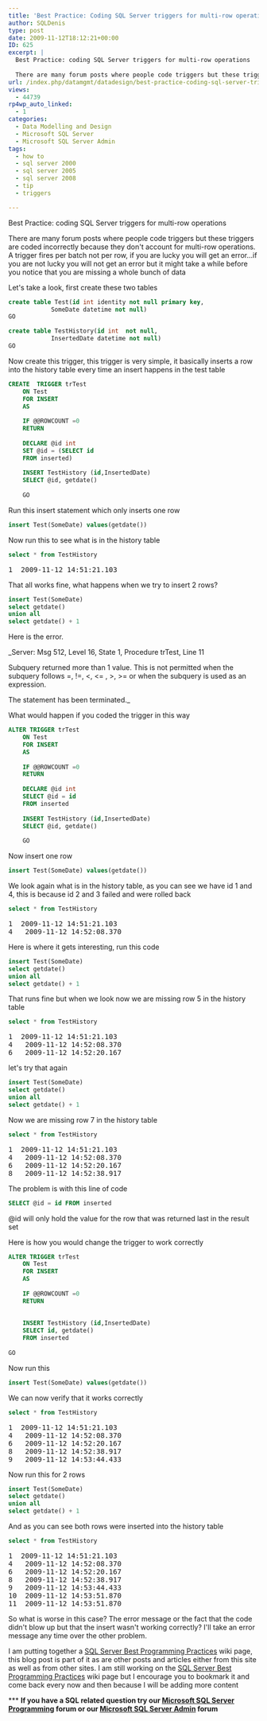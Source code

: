 ```yaml
---
title: 'Best Practice: Coding SQL Server triggers for multi-row operations'
author: SQLDenis
type: post
date: 2009-11-12T18:12:21+00:00
ID: 625
excerpt: |
  Best Practice: coding SQL Server triggers for multi-row operations
  
  There are many forum posts where people code triggers but these triggers are coded incorrectly because they don't account for multi-row operations. A trigger fires per batch not per r&hellip;
url: /index.php/datamgmt/datadesign/best-practice-coding-sql-server-triggers/
views:
  - 44739
rp4wp_auto_linked:
  - 1
categories:
  - Data Modelling and Design
  - Microsoft SQL Server
  - Microsoft SQL Server Admin
tags:
  - how to
  - sql server 2000
  - sql server 2005
  - sql server 2008
  - tip
  - triggers

---
```

Best Practice: coding SQL Server triggers for multi-row operations

There are many forum posts where people code triggers but these triggers are coded incorrectly because they don't account for multi-row operations. A trigger fires per batch not per row, if you are lucky you will get an error...if you are not lucky you will not get an error but it might take a while before you notice that you are missing a whole bunch of data
  
Let's take a look, first create these two tables

```sql
create table Test(id int identity not null primary key, 
			SomeDate datetime not null)
GO

create table TestHistory(id int  not null, 
			InsertedDate datetime not null)
GO
```

Now create this trigger, this trigger is very simple, it basically inserts a row into the history table every time an insert happens in the test table

```sql
CREATE  TRIGGER trTest
    ON Test
    FOR INSERT
    AS
     
    IF @@ROWCOUNT =0
    RETURN
     
    DECLARE @id int
    SET @id = (SELECT id 
    FROM inserted)
    
    INSERT TestHistory (id,InsertedDate)
    SELECT @id, getdate()
    
    GO
```

Run this insert statement which only inserts one row

```sql
insert Test(SomeDate) values(getdate())
```

Now run this to see what is in the history table

```sql
select * from TestHistory
```

<pre>1	2009-11-12 14:51:21.103</pre>

That all works fine, what happens when we try to insert 2 rows?

```sql
insert Test(SomeDate)
select getdate()
union all
select getdate() + 1
```

Here is the error.

_Server: Msg 512, Level 16, State 1, Procedure trTest, Line 11
  
Subquery returned more than 1 value. This is not permitted when the subquery follows =, !=, <, <= , >, >= or when the subquery is used as an expression.
  
The statement has been terminated._

What would happen if you coded the trigger in this way

```sql
ALTER TRIGGER trTest
    ON Test
    FOR INSERT
    AS
     
    IF @@ROWCOUNT =0
    RETURN
     
    DECLARE @id int
    SELECT @id = id 
    FROM inserted
    
    INSERT TestHistory (id,InsertedDate)
    SELECT @id, getdate()
    
    GO
```
Now insert one row

```sql
insert Test(SomeDate) values(getdate())
```

We look again what is in the history table, as you can see we have id 1 and 4, this is because id 2 and 3 failed and were rolled back

```sql
select * from TestHistory
```

<pre>1	2009-11-12 14:51:21.103
4	2009-11-12 14:52:08.370</pre>

Here is where it gets interesting, run this code

```sql
insert Test(SomeDate)
select getdate()
union all
select getdate() + 1
```

That runs fine but when we look now we are missing row 5 in the history table

```sql
select * from TestHistory
```

<pre>1	2009-11-12 14:51:21.103
4	2009-11-12 14:52:08.370
6	2009-11-12 14:52:20.167</pre>

let's try that again

```sql
insert Test(SomeDate)
select getdate()
union all
select getdate() + 1
```

Now we are missing row 7 in the history table

```sql
select * from TestHistory
```

<pre>1	2009-11-12 14:51:21.103
4	2009-11-12 14:52:08.370
6	2009-11-12 14:52:20.167
8	2009-11-12 14:52:38.917</pre>

The problem is with this line of code

```sql
SELECT @id = id FROM inserted
```

@id will only hold the value for the row that was returned last in the result set

Here is how you would change the trigger to work correctly

```sql
ALTER TRIGGER trTest
    ON Test
    FOR INSERT
    AS
     
    IF @@ROWCOUNT =0
    RETURN
     
        
    INSERT TestHistory (id,InsertedDate)
    SELECT id, getdate()
    FROM inserted
    
GO
```

Now run this

```sql
insert Test(SomeDate) values(getdate())
```

We can now verify that it works correctly

```sql
select * from TestHistory
```

<pre>1	2009-11-12 14:51:21.103
4	2009-11-12 14:52:08.370
6	2009-11-12 14:52:20.167
8	2009-11-12 14:52:38.917
9	2009-11-12 14:53:44.433</pre>

Now run this for 2 rows

```sql
insert Test(SomeDate)
select getdate()
union all
select getdate() + 1
```

And as you can see both rows were inserted into the history table

```sql
select * from TestHistory
```

<pre>1	2009-11-12 14:51:21.103
4	2009-11-12 14:52:08.370
6	2009-11-12 14:52:20.167
8	2009-11-12 14:52:38.917
9	2009-11-12 14:53:44.433
10	2009-11-12 14:53:51.870
11	2009-11-12 14:53:51.870</pre>

So what is worse in this case? The error message or the fact that the code didn't blow up but that the insert wasn't working correctly? I'll take an error message any time over the other problem.

I am putting together a [SQL Server Best Programming Practices][1] wiki page, this blog post is part of it as are other posts and articles either from this site as well as from other sites. I am still working on the [SQL Server Best Programming Practices][1] wiki page but I encourage you to bookmark it and come back every now and then because I will be adding more content



\*** **If you have a SQL related question try our [Microsoft SQL Server Programming][2] forum or our [Microsoft SQL Server Admin][3] forum**<ins></ins>

 [1]: http://wiki.ltd.local/index.php/SQL_Server_Programming_Best_Practices
 [2]: http://forum.ltd.local/viewforum.php?f=17
 [3]: http://forum.ltd.local/viewforum.php?f=22